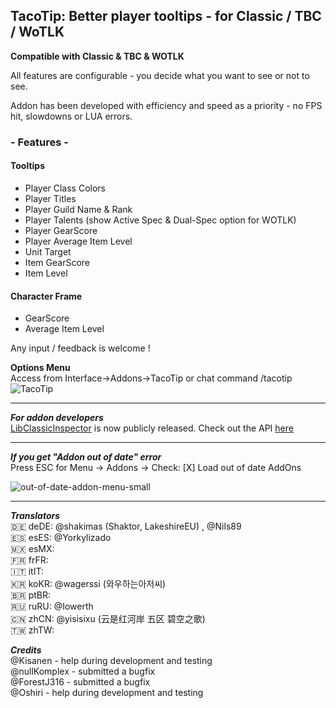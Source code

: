 ## TacoTip: Better player tooltips - for Classic / TBC / WoTLK

**Compatible with Classic & TBC & WOTLK**

All features are configurable - you decide what you want to see or not to see.

Addon has been developed with efficiency and speed as a priority - no FPS hit, slowdowns or LUA errors.

### - Features -

#### Tooltips
- Player Class Colors
- Player Titles
- Player Guild Name & Rank
- Player Talents (show Active Spec & Dual-Spec option for WOTLK)
- Player GearScore
- Player Average Item Level
- Unit Target
- Item GearScore
- Item Level


#### Character Frame
- GearScore
- Average Item Level


Any input / feedback is welcome !

**Options Menu**  
Access from Interface->Addons->TacoTip or chat command /tacotip
![TacoTip](https://user-images.githubusercontent.com/13628128/185593093-0e0662d6-0915-4f8f-aa33-151b38eb5c7c.png)


---

***For addon developers***  
[LibClassicInspector](https://github.com/anzz1/TacoTip/tree/master/Libs/LibClassicInspector) is now publicly released.
Check out the API [here](https://github.com/anzz1/TacoTip/blob/master/Libs/LibClassicInspector/API.txt)

---

***If you get "Addon out of date" error***  
Press ESC for Menu -> Addons -> Check: [X] Load out of date AddOns  

![out-of-date-addon-menu-small](https://user-images.githubusercontent.com/13628128/199223990-17896046-3407-472d-be70-b78fc42ae905.jpg)

---

***Translators***  
🇩🇪 deDE: @shakimas (Shaktor, LakeshireEU) , @Nils89  
🇪🇸 esES: @Yorkylizado  
🇲🇽 esMX:   
🇫🇷 frFR:   
🇮🇹 itIT:   
🇰🇷 koKR: @wagerssi (와우하는아저씨)  
🇧🇷 ptBR:   
🇷🇺 ruRU: @Iowerth  
🇨🇳 zhCN: @yisisixu (云是红河岸 五区 碧空之歌)  
🇹🇼 zhTW:   

***Credits***  
@Kisanen - help during development and testing  
@nullKomplex - submitted a bugfix  
@ForestJ316 - submitted a bugfix  
@Oshiri - help during development and testing
